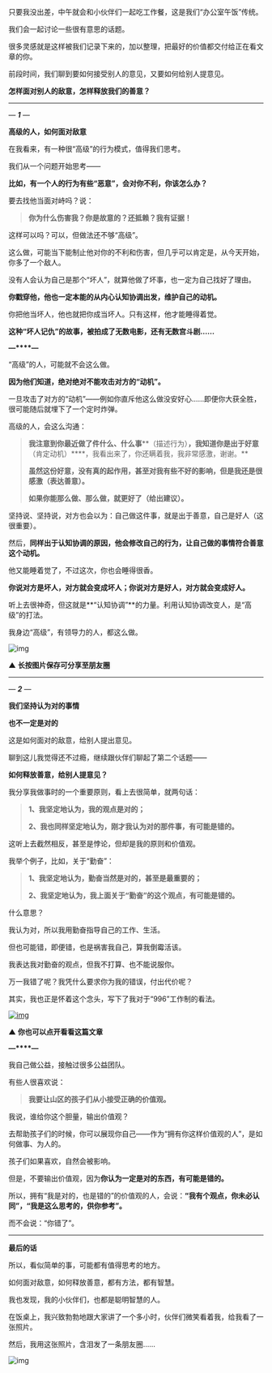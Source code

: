 只要我没出差，中午就会和小伙伴们一起吃工作餐，这是我们“办公室午饭”传统。

我们会一起讨论一些很有意思的话题。

很多灵感就是这样被我们记录下来的，加以整理，把最好的价值都交付给正在看文章的你。

前段时间，我们聊到要如何接受别人的意见，又要如何给别人提意见。

**怎样面对别人的敌意，怎样释放我们的善意？**



------





*—* ***1*** *—*

**高级的人，如何面对敌意**



在我看来，有一种很“高级”的行为模式，值得我们思考。

我们从一个问题开始思考——

**比如，有一个人的行为有些“恶意”，会对你不利，你该怎么办？**



要去找他当面对峙吗？说：

> **你为什么伤害我？你是故意的？还抵赖？我有证据！**

这样可以吗？可以，但做法还不够“高级”。

这么做，可能当下能制止他对你的不利和伤害，但几乎可以肯定是，从今天开始，你多了一个敌人。

没有人会认为自己是那个“坏人”，就算他做了坏事，也一定为自己找好了理由。

**你戳穿他，他也一定本能的从内心认知协调出发，维护自己的动机。**

你把他当坏人，他也就把你成当坏人。只有这样，他才能睡得着觉。

**这种“坏人记仇”的故事，被拍成了无数电影，还有无数宫斗剧……**



**—****—**



“高级”的人，可能就不会这么做。

**因为他们知道，绝对绝对不能攻击对方的“动机”。**

一旦攻击了对方的“动机”——例如你直斥他这么做没安好心……即便你大获全胜，很可能随后就埋下了一个定时炸弹。

高级的人，会这么沟通：

> **我注意到你最近做了件什么、什么事****（描述行为）****，我知道你是出于好意****（肯定动机）****，我看出来了，你还瞒着我，我非常感激，谢谢。**
>
> **虽然这份好意，没有真的起作用，甚至对我有些不好的影响，但是我还是很感激（表达善意）。**
>
> **如果你能那么做、那么做，就更好了（给出建议）。**



坚持说、坚持说，对方也会以为：自己做这件事，就是出于善意，自己是好人（这很重要）。

然后，**同样出于认知协调的原因，他会修改自己的行为，让自己做的事情符合善意这个动机。**

他又能睡着觉了，不过这次，你也会睡得很香。



**你说对方是坏人，对方就会变成坏人；你说对方是好人，对方就会变成好人。**

听上去很神奇，但这就是**“认知协调”**的力量。利用认知协调改变人，是“高级”的打法。

我身边“高级”，有领导力的人，都这么做。

![img](https://mmbiz.qpic.cn/mmbiz_png/Eia1pKbzLGbQptfxCjicxNL0zEAMANvv7OqtDsYHnalM7wEvUYpurQcZjbLGJbPWoycOD1Zeia8c7C3iacfBuVJjDg/640?wx_fmt=png&tp=webp&wxfrom=5&wx_lazy=1&wx_co=1)

**▲** **长按图片保存可分享至朋友圈**



------





*—* ***2*** *—*

**我们坚持认为对的事情**

**也不一定是对的**



这是如何面对的敌意，给别人提出意见。

聊到这儿我觉得还不过瘾，继续跟伙伴们聊起了第二个话题——

**如何释放善意，给别人提意见？**



我分享我做事时的一个重要原则，看上去很简单，就两句话：

> **1、我坚定地认为，我的观点是对的；**
>
> **2、我也同样坚定地认为，刚才我认为对的那件事，有可能是错的。**

这听上去截然相反，甚至是悖论，但却是我的原则和价值观。



我举个例子，比如，关于“勤奋”：

> **1、我坚定地认为，勤奋当然是对的，甚至是最重要的；**
>
> **2、我坚定地认为，我上面关于“勤奋”的这个观点，有可能是错的。**

什么意思？

我认为对，所以我用勤奋指导自己的工作、生活。

但也可能错，即便错，也是祸害我自己，算我倒霉活该。

我表达我对勤奋的观点，但我不打算、也不能说服你。

万一我错了呢？我凭什么要求你为我的错误，付出代价呢？

其实，我也正是怀着这个念头，写下了我对于“996”工作制的看法。

[![img](https://mmbiz.qpic.cn/mmbiz_jpg/Eia1pKbzLGbQptfxCjicxNL0zEAMANvv7ORO4xkYQibu3da5ABicIam5Jy3hDml1hBHk434uwatVZueM4QYAdjjf7Q/640?wx_fmt=jpeg&tp=webp&wxfrom=5&wx_lazy=1&wx_co=1)](http://mp.weixin.qq.com/s?__biz=MjM5NjM5MjQ4MQ==&mid=2651615323&idx=1&sn=77d50a0dcb4d30b34bc0873538ede135&chksm=bd112b158a66a20315b1feff42b5560da5ddf46fd18a1b16c4114468b17c8d95177cf07f040c&scene=21#wechat_redirect)

**▲** **你也可以点开看看这篇文章**



**—****—**



我自己做公益，接触过很多公益团队。

有些人很喜欢说：

> **我要让山区的孩子们从小接受正确的价值观。**



我说，谁给你这个胆量，输出价值观？

去帮助孩子们的时候，你可以展现你自己——作为“拥有你这样价值观的人”，是如何做事、为人的。

孩子们如果喜欢，自然会被影响。

但是，不要输出价值观，因为**你认为一定是对的东西，有可能是错的。**

所以，拥有“我是对的，也是错的”的价值观的人，会说：**“我有个观点，你未必认同”，“我是这么思考的，供你参考”。**

而不会说：“你错了”。



------



**最后的话**



所以，看似简单的事，可能都有值得思考的地方。

如何面对敌意，如何释放善意，都有方法，都有智慧。

我也发现，我的小伙伴们，也都是聪明智慧的人。

在饭桌上，我兴致勃勃地跟大家讲了一个多小时，伙伴们微笑看着我，给我看了一张照片。

然后，我用这张照片，含泪发了一条朋友圈……

![img](https://mmbiz.qpic.cn/mmbiz_jpg/Eia1pKbzLGbQptfxCjicxNL0zEAMANvv7OndBU5avanW3h8Vd24kvmvs4B8icPCxktGxsAYWuRBXgtiaG8AhvSYkuw/640?wx_fmt=jpeg&tp=webp&wxfrom=5&wx_lazy=1&wx_co=1)


  